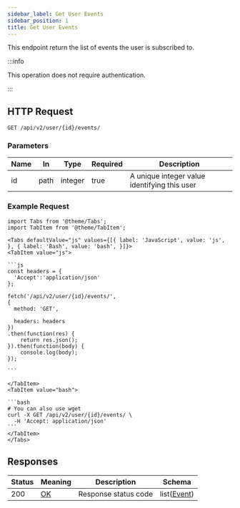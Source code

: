 ```yaml
---
sidebar_label: Get User Events
sidebar_position: 1
title: Get User Events
---
```


This endpoint return the list of events the user is subscribed to.

:::info

This operation does not require authentication.

:::

## HTTP Request

`GET /api/v2/user/{id}/events/`

### Parameters

| Name | In   | Type    | Required | Description                                  |
|------|------|---------|----------|----------------------------------------------|
| id   | path | integer | true     | A unique integer value identifying this user |

### Example Request

````mdx-code-block
import Tabs from '@theme/Tabs';
import TabItem from '@theme/TabItem';

<Tabs defaultValue="js" values={[{ label: 'JavaScript', value: 'js', }, { label: 'Bash', value: 'bash', }]}>
<TabItem value="js">

```js
const headers = {
  'Accept':'application/json'
};

fetch('/api/v2/user/{id}/events/',
{
  method: 'GET',

  headers: headers
})
.then(function(res) {
    return res.json();
}).then(function(body) {
    console.log(body);
});

```

</TabItem>
<TabItem value="bash">

```bash
# You can also use wget
curl -X GET /api/v2/user/{id}/events/ \
  -H 'Accept: application/json'
```
</TabItem>
</Tabs>
````

## Responses

| Status | Meaning                                                 | Description          | Schema                                             |
|--------|---------------------------------------------------------|----------------------|----------------------------------------------------|
| 200    | [OK](https://tools.ietf.org/html/rfc7231#section-6.3.1) | Response status code | list([Event](/docs/apireference/v2/schemas/event)) |
